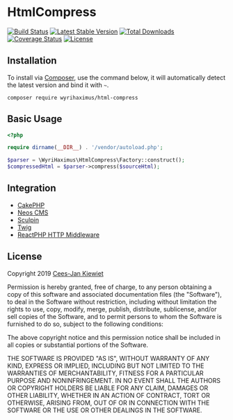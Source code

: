 HtmlCompress
============

[![Build Status](https://travis-ci.org/WyriHaximus/HtmlCompress.png)](https://travis-ci.org/WyriHaximus/HtmlCompress)
[![Latest Stable Version](https://poser.pugx.org/WyriHaximus/html-compress/v/stable.png)](https://packagist.org/packages/WyriHaximus/html-compress)
[![Total Downloads](https://poser.pugx.org/WyriHaximus/html-compress/downloads.png)](https://packagist.org/packages/WyriHaximus/html-compress)
[![Coverage Status](https://coveralls.io/repos/WyriHaximus/HtmlCompress/badge.png)](https://coveralls.io/r/WyriHaximus/HtmlCompress)
[![License](https://poser.pugx.org/wyrihaximus/html-compress/license.png)](https://packagist.org/packages/wyrihaximus/html-compress)

## Installation ##

To install via [Composer](http://getcomposer.org/), use the command below, it will automatically detect the latest version and bind it with `~`.

```
composer require wyrihaximus/html-compress 
```

## Basic Usage ##

```php
<?php

require dirname(__DIR__) . '/vendor/autoload.php';

$parser = \WyriHaximus\HtmlCompress\Factory::construct();
$compressedHtml = $parser->compress($sourceHtml);
```

## Integration ##

* [CakePHP](https://github.com/WyriHaximus/MinifyHtml)
* [Neos CMS](https://github.com/Flownative/neos-compressor)
* [Sculpin](https://github.com/WyriHaximus/html-compress-sculpin)
* [Twig](https://github.com/nochso/html-compress-twig)
* [ReactPHP HTTP Middleware](https://github.com/WyriHaximus/reactphp-http-middleware-html-compress)

## License ##

Copyright 2019 [Cees-Jan Kiewiet](http://wyrihaximus.net/)

Permission is hereby granted, free of charge, to any person
obtaining a copy of this software and associated documentation
files (the "Software"), to deal in the Software without
restriction, including without limitation the rights to use,
copy, modify, merge, publish, distribute, sublicense, and/or sell
copies of the Software, and to permit persons to whom the
Software is furnished to do so, subject to the following
conditions:

The above copyright notice and this permission notice shall be
included in all copies or substantial portions of the Software.

THE SOFTWARE IS PROVIDED "AS IS", WITHOUT WARRANTY OF ANY KIND,
EXPRESS OR IMPLIED, INCLUDING BUT NOT LIMITED TO THE WARRANTIES
OF MERCHANTABILITY, FITNESS FOR A PARTICULAR PURPOSE AND
NONINFRINGEMENT. IN NO EVENT SHALL THE AUTHORS OR COPYRIGHT
HOLDERS BE LIABLE FOR ANY CLAIM, DAMAGES OR OTHER LIABILITY,
WHETHER IN AN ACTION OF CONTRACT, TORT OR OTHERWISE, ARISING
FROM, OUT OF OR IN CONNECTION WITH THE SOFTWARE OR THE USE OR
OTHER DEALINGS IN THE SOFTWARE.
